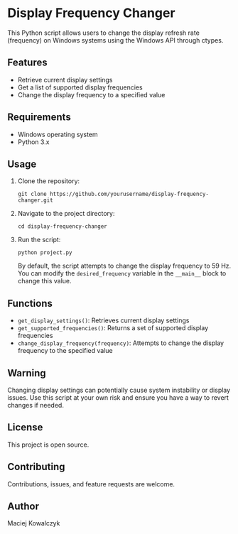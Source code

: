 # Display Frequency Changer

This Python script allows users to change the display refresh rate (frequency) on Windows systems using the Windows API through ctypes.

## Features

- Retrieve current display settings
- Get a list of supported display frequencies
- Change the display frequency to a specified value

## Requirements

- Windows operating system
- Python 3.x

## Usage

1. Clone the repository:
   ```
   git clone https://github.com/yourusername/display-frequency-changer.git
   ```

2. Navigate to the project directory:
   ```
   cd display-frequency-changer
   ```

3. Run the script:
   ```
   python project.py
   ```

   By default, the script attempts to change the display frequency to 59 Hz. You can modify the `desired_frequency` variable in the `__main__` block to change this value.

## Functions

- `get_display_settings()`: Retrieves current display settings
- `get_supported_frequencies()`: Returns a set of supported display frequencies
- `change_display_frequency(frequency)`: Attempts to change the display frequency to the specified value

## Warning

Changing display settings can potentially cause system instability or display issues. Use this script at your own risk and ensure you have a way to revert changes if needed.

## License

This project is open source.

## Contributing

Contributions, issues, and feature requests are welcome.

## Author

Maciej Kowalczyk
